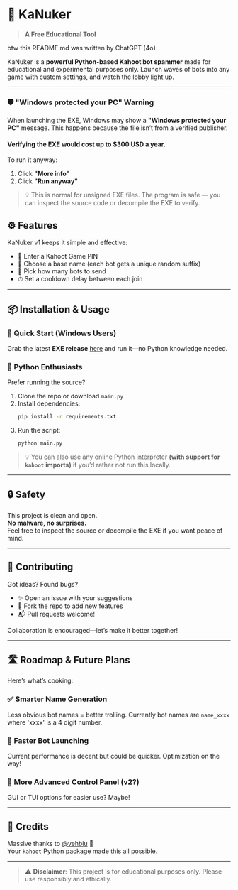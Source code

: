 # 🎯 KaNuker

> **A Free Educational Tool**

btw this README.md was written by ChatGPT (4o)

KaNuker is a **powerful Python-based Kahoot bot spammer** made for educational and experimental purposes only. Launch waves of bots into any game with custom settings, and watch the lobby light up.

---

### 🛡️ "Windows protected your PC" Warning

When launching the EXE, Windows may show a **"Windows protected your PC"** message. This happens because the file isn’t from a verified publisher.
#### Verifying the EXE would cost up to $300 USD a year.

To run it anyway:
1. Click **"More info"**
2. Click **"Run anyway"**

> 💡 This is normal for unsigned EXE files. The program is safe — you can inspect the source code or decompile the EXE to verify.


## ⚙️ Features

KaNuker v1 keeps it simple and effective:
- 🔢 Enter a Kahoot Game PIN  
- 🧠 Choose a base name (each bot gets a unique random suffix)  
- 🤖 Pick how many bots to send  
- ⏱ Set a cooldown delay between each join  

---

## 📦 Installation & Usage

### 🔁 Quick Start (Windows Users)

Grab the latest **EXE release** [here](https://github.com/ILikeCodingg5565/KaNuker/releases) and run it—no Python knowledge needed.

### 🐍 Python Enthusiasts

Prefer running the source?

1. Clone the repo or download `main.py`
2. Install dependencies:
   ```bash
   pip install -r requirements.txt
   ```
3. Run the script:
   ```bash
   python main.py
   ```

> 💡 You can also use any online Python interpreter **(with support for `kahoot` imports)** if you’d rather not run this locally.

---

## 🔒 Safety

This project is clean and open.  
**No malware, no surprises.**  
Feel free to inspect the source or decompile the EXE if you want peace of mind.

---

## 🤝 Contributing

Got ideas? Found bugs?  
- ✨ Open an issue with your suggestions  
- 🔀 Fork the repo to add new features  
- 📬 Pull requests welcome!

Collaboration is encouraged—let’s make it better together!

---

## 🛣 Roadmap & Future Plans

Here’s what’s cooking:

### ✅ Smarter Name Generation  
Less obvious bot names = better trolling.
Currently bot names are `name_xxxx` where 'xxxx' is a 4 digit number.

### 🚀 Faster Bot Launching  
Current performance is decent but could be quicker. Optimization on the way!

### 📡 More Advanced Control Panel (v2?)  
GUI or TUI options for easier use? Maybe!

---

## 🙌 Credits

Massive thanks to [@vehbiu](https://github.com/vehbiu) 💖  
Your `kahoot` Python package made this all possible.

---

> ⚠️ **Disclaimer**: This project is for educational purposes only. Please use responsibly and ethically.
